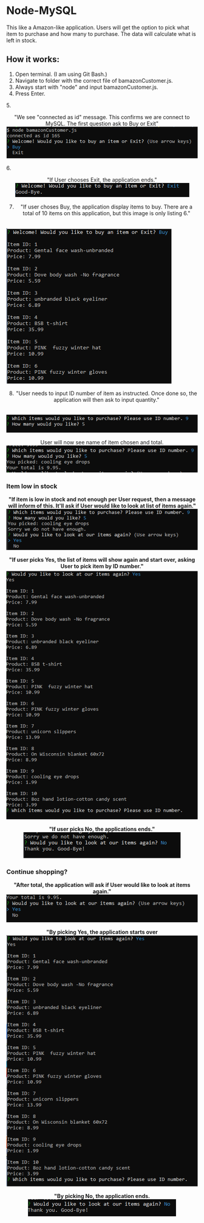# Node-MySQL
This like a Amazon-like application. Users will get the option to pick what item to purchase and how many to purchase. The data will calculate what is left in stock.

## How it works:
1. Open terminal. (I am using Git Bash.)
2. Navigate to folder with the correct file of bamazonCustomer.js. 
3. Always start with "node" and input bamazonCustomer.js.
4. Press Enter.

5.<p align="center">"We see "connected as id" message. This confirms we are connect to MySQL. The first question ask to Buy or Exit"
<br>
<img src= "images/start_app.png">
</p>

6.<p align="center">"If User chooses Exit, the application ends."
<br>
<img src= "images/ExitFirst.png">
</p>

7. <p align="center">"If user choses Buy, the application display items to buy. There are a total of 10 items on this application, but this image is only listing 6."
<br>
<img src= "images/Buy.png">
</p>

8. <p align="center">"User needs to input ID number of item as instructed. Once done so, the application will then ask to input quantity."
<br>
<img src= "images/Id.quantity.png">
</p>

<p align="center">User will now see name of item chosen and total.
<br>
<img src= "images/itemInfo_price2.png">
</p>

### Item low in stock
<p align="center"><b>"If item is low in stock and not enough per User request, then a message will inform of this. It'll ask if User would like to look at list of items again."</b>
<br>
<img src= "images/notEnough.png">
</p>

<p align="center"><b>"If user picks Yes, the list of items will show again and start over, asking User to pick item by ID number."</b>
<br>
<img src= "images/notEnough_listAgain.png">
</p>

<p align="center"><b>"If user picks No, the applications ends."</b>
<br>
<img src= "images/notEnough_No.png">
</p>

### Continue shopping?
<p align="center"><b>"After total, the application will ask if User would like to look at items again."</b>
<br>
<img src= "images/afterTotal.png">
</p>

<p align="center"><b>"By picking Yes, the application starts over</b>
<br>
<img src= "images/listAgain.png">
</p>

<p align="center"><b>"By picking No, the application ends.</b>
<br>
<img src= "images/ExitLast.png">
</p>











